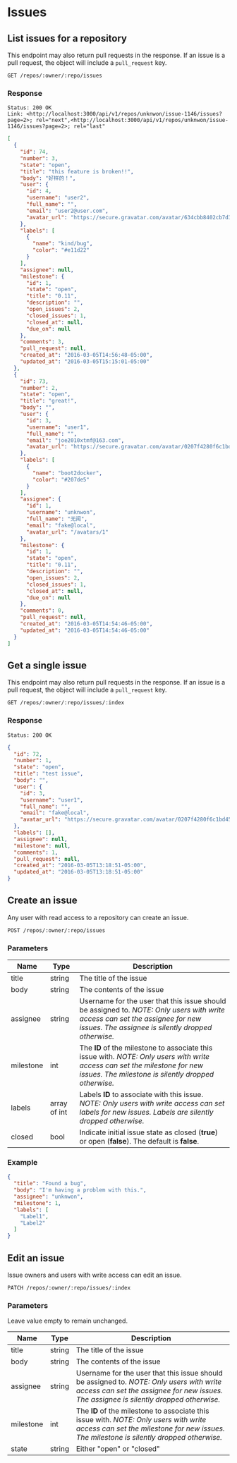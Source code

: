 # Issues

## List issues for a repository

This endpoint may also return pull requests in the response. If an issue is a pull request, the object will include a `pull_request` key.

```
GET /repos/:owner/:repo/issues
```

### Response

```
Status: 200 OK
Link: <http://localhost:3000/api/v1/repos/unknwon/issue-1146/issues?page=2>; rel="next",<http://localhost:3000/api/v1/repos/unknwon/issue-1146/issues?page=2>; rel="last"
```
```json
[
  {
    "id": 74,
    "number": 3,
    "state": "open",
    "title": "this feature is broken!!",
    "body": "好样的！",
    "user": {
      "id": 4,
      "username": "user2",
      "full_name": "",
      "email": "user2@user.com",
      "avatar_url": "https://secure.gravatar.com/avatar/634cbb8402cb7d3dc74018b51fa388de"
    },
    "labels": [
      {
        "name": "kind/bug",
        "color": "#e11d22"
      }
    ],
    "assignee": null,
    "milestone": {
      "id": 1,
      "state": "open",
      "title": "0.11",
      "description": "",
      "open_issues": 2,
      "closed_issues": 1,
      "closed_at": null,
      "due_on": null
    },
    "comments": 3,
    "pull_request": null,
    "created_at": "2016-03-05T14:56:48-05:00",
    "updated_at": "2016-03-05T15:15:01-05:00"
  },
  {
    "id": 73,
    "number": 2,
    "state": "open",
    "title": "great!",
    "body": "",
    "user": {
      "id": 3,
      "username": "user1",
      "full_name": "",
      "email": "joe2010xtmf@163.com",
      "avatar_url": "https://secure.gravatar.com/avatar/0207f4280f6c1bd45e1a2ed7cb1cca3d"
    },
    "labels": [
      {
        "name": "boot2docker",
        "color": "#207de5"
      }
    ],
    "assignee": {
      "id": 1,
      "username": "unknwon",
      "full_name": "无闻",
      "email": "fake@local",
      "avatar_url": "/avatars/1"
    },
    "milestone": {
      "id": 1,
      "state": "open",
      "title": "0.11",
      "description": "",
      "open_issues": 2,
      "closed_issues": 1,
      "closed_at": null,
      "due_on": null
    },
    "comments": 0,
    "pull_request": null,
    "created_at": "2016-03-05T14:54:46-05:00",
    "updated_at": "2016-03-05T14:54:46-05:00"
  }
]
```

## Get a single issue

This endpoint may also return pull requests in the response. If an issue is a pull request, the object will include a `pull_request` key.

```
GET /repos/:owner/:repo/issues/:index
```

### Response

```
Status: 200 OK
```
```json
{
  "id": 72,
  "number": 1,
  "state": "open",
  "title": "test issue",
  "body": "",
  "user": {
    "id": 3,
    "username": "user1",
    "full_name": "",
    "email": "fake@local",
    "avatar_url": "https://secure.gravatar.com/avatar/0207f4280f6c1bd45e1a2ed7cb1cca3d"
  },
  "labels": [],
  "assignee": null,
  "milestone": null,
  "comments": 1,
  "pull_request": null,
  "created_at": "2016-03-05T13:18:51-05:00",
  "updated_at": "2016-03-05T13:18:51-05:00"
}
```

## Create an issue

Any user with read access to a repository can create an issue.

```
POST /repos/:owner/:repo/issues
```

### Parameters

|Name|Type|Description|
|----|----|-----------|
|title|string|The title of the issue|
|body|string|The contents of the issue|
|assignee|string|Username for the user that this issue should be assigned to. *NOTE: Only users with write access can set the assignee for new issues. The assignee is silently dropped otherwise.*|
|milestone|int|The **ID** of the milestone to associate this issue with. *NOTE: Only users with write access can set the milestone for new issues. The milestone is silently dropped otherwise.*|
|labels|array of int|Labels **ID** to associate with this issue. *NOTE: Only users with write access can set labels for new issues. Labels are silently dropped otherwise.*|
|closed|bool|Indicate initial issue state as closed (**true**) or open (**false**). The default is **false**.|

### Example

```json
{
  "title": "Found a bug",
  "body": "I'm having a problem with this.",
  "assignee": "unknwon",
  "milestone": 1,
  "labels": [
    "Label1",
    "Label2"
  ]
}
```

## Edit an issue

Issue owners and users with write access can edit an issue.

```
PATCH /repos/:owner/:repo/issues/:index
```

### Parameters

Leave value empty to remain unchanged.

|Name|Type|Description|
|----|----|-----------|
|title|string|The title of the issue|
|body|string|The contents of the issue|
|assignee|string|Username for the user that this issue should be assigned to. *NOTE: Only users with write access can set the assignee for new issues. The assignee is silently dropped otherwise.*|
|milestone|int|The **ID** of the milestone to associate this issue with. *NOTE: Only users with write access can set the milestone for new issues. The milestone is silently dropped otherwise.*|
|state|string|Either "open" or "closed"|
